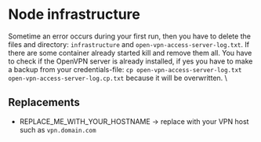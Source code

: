 # Node infrastructure

Sometime an error occurs during your first run, then you have to delete the files and directory: `infrastructure` and `open-vpn-access-server-log.txt`. If there are some container already started kill and remove them all. You have to check if the OpenVPN server is already installed, if yes you have to make a backup from your credentials-file: `cp open-vpn-access-server-log.txt open-vpn-access-server-log.cp.txt` because it will be overwritten. \

## Replacements

* REPLACE_ME_WITH_YOUR_HOSTNAME -> replace with your VPN host such as `vpn.domain.com`
